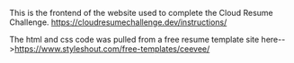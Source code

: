 This is the frontend of the website used to complete the Cloud Resume Challenge.
https://cloudresumechallenge.dev/instructions/

The html and css code was pulled from a free resume template site here-->https://www.styleshout.com/free-templates/ceevee/